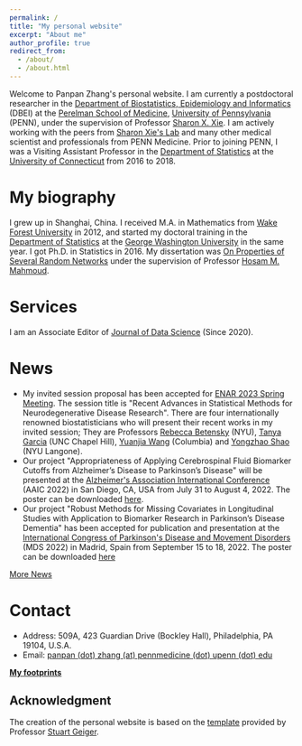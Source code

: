 ```yaml
---
permalink: /
title: "My personal website"
excerpt: "About me"
author_profile: true
redirect_from: 
  - /about/
  - /about.html
---
```


Welcome to Panpan Zhang's personal website. I am currently a postdoctoral researcher in the [Department of Biostatistics, Epidemiology and Informatics](https://www.dbei.med.upenn.edu/) (DBEI) at the [Perelman School of Medicine](https://www.med.upenn.edu/), [University of Pennsylvania](https://www.upenn.edu/) (PENN), under the supervision of Professor [Sharon X. Xie](https://www.dbei.med.upenn.edu/bio/sharon-xiangwen-xie-phd). I am actively working with the peers from [Sharon Xie's Lab](https://sites.google.com/view/sharonxielab/home) and many other medical scientist and professionals from PENN Medicine. Prior to joining PENN, I was a Visiting Assistant Professor in the [Department of Statistics](https://stat.uconn.edu/) at the [University of Connecticut](https://uconn.edu/) from 2016 to 2018.

My biography
============

I grew up in Shanghai, China. I received M.A. in Mathematics from [Wake Forest University](https://www.wfu.edu/) in 2012, and started my doctoral training in the [Department of Statistics](https://statistics.columbian.gwu.edu/) at the [George Washington University](https://www.gwu.edu/) in the same year. I got Ph.D. in Statistics in 2016. My dissertation was [On Properties of Several Random Networks](https://search-proquest-com.proxy.library.upenn.edu/docview/1778511395/fulltextPDF/85F5580422DB4BC5PQ/1?accountid=14707) under the supervision of Professor [Hosam M. Mahmoud](https://statistics.columbian.gwu.edu/hosam-m-mahmoud).

Services
============

I am an Associate Editor of [Journal of Data Science](https://jds-online.org/journal/JDS) (Since 2020).

News
============
* My invited session proposal has been accepted for [ENAR 2023 Spring Meeting](https://www.enar.org/). The session title is "Recent Advances in Statistical Methods for Neurodegenerative Disease Research". There are four internationally renowned biostatisticians who will present their recent works in my invited session; They are Professors [Rebecca Betensky](https://publichealth.nyu.edu/faculty/rebecca-betensky) (NYU), [Tanya Garcia](https://sph.unc.edu/adv_profile/tanya-garcia/) (UNC Chapel Hill), [Yuanjia Wang](https://www.publichealth.columbia.edu/people/our-faculty/yw2016) (Columbia) and [Yongzhao Shao](https://med.nyu.edu/faculty/yongzhao-shao) (NYU Langone).
* Our project "Appropriateness of Applying Cerebrospinal Fluid Biomarker Cutoffs from Alzheimer’s Disease to Parkinson’s Disease" will be presented at the [Alzheimer's Association International Conference](https://aaic.alz.org/overview.asp) (AAIC 2022) in San Diego, CA, USA from July 31 to August 4, 2022. The poster can be downloaded [here](https://panpan-zhang.com/files/PD_cutoffs_AAIC2022.pdf).
* Our project "Robust Methods for Missing Covariates in Longitudinal Studies with Application to Biomarker Research in Parkinson’s Disease Dementia" has been accepted for publication and presentation at the [International Congress of Parkinson's Disease and Movement Disorders](https://www.mdscongress.org/) (MDS 2022) in Madrid, Spain from September 15 to 18, 2022. The poster can be downloaded [here](https://panpan-zhang.com/files/kernel_MDS2022.pdf)

[More News](https://panpan-zhang.com/year-archive/)

Contact
============
* Address: 509A, 423 Guardian Drive (Bockley Hall), Philadelphia, PA 19104, U.S.A.
* Email: [panpan (dot) zhang (at) pennmedicine (dot) upenn (dot) edu](mailto:panpan.zhang@pennmedicine.upenn.edu)

**[My footprints](https://panpan-zhang.com/talkmap/map.html)**

Acknowledgment
-------------
The creation of the personal website is based on the [template](https://github.com/academicpages) provided by Professor [Stuart Geiger](https://stuartgeiger.com/).
